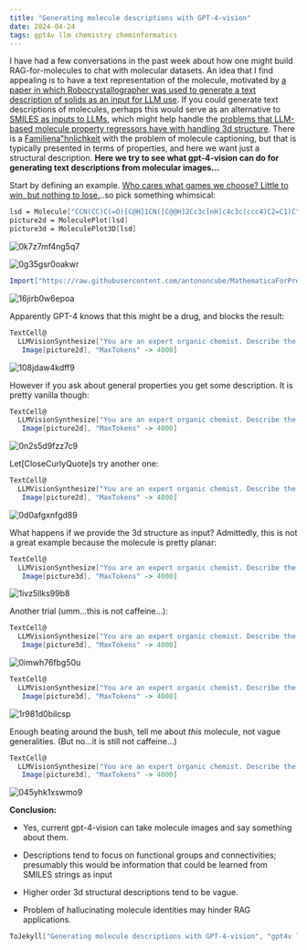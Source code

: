 ```yaml
---
title: "Generating molecule descriptions with GPT-4-vision"
date: 2024-04-24
tags: gpt4v llm chemistry cheminformatics
---
```


I have had a few conversations in the past week about how one might build RAG-for-molecules to chat with molecular datasets.  An idea that I find appealing is to have a text representation of the molecule, motivated by [a paper in which Robocrystallographer was used to generate a text description of solids as an input for LLM use](http://arxiv.org/abs/2310.14029).   If you could generate text descriptions of molecules, perhaps this would serve as an alternative to [SMILES as inputs to LLMs](https://www.nature.com/articles/s42256-023-00788-1), which might help handle the [problems that LLM-based molecule property regressors have with handling 3d structure](https://arxiv.org/abs/2403.05075). There is a [Familiena"hnlichkeit](https://en.wikipedia.org/wiki/Family_resemblance) with the problem of molecule captioning, but that is typically presented in terms of properties, and here we want just a structural description.  **Here we try to see what gpt-4-vision can do for generating text descriptions from molecular images...**

Start by defining an example.  [Who cares what games we choose? Little to win, but nothing to lose.](https://en.wikipedia.org/wiki/Incense_and_Peppermints)..so pick something whimsical:   

```mathematica
lsd = Molecule["CCN(CC)C(=O)[C@H]1CN([C@@H]2Cc3c[nH]c4c3c(ccc4)C2=C1)C"];
picture2d = MoleculePlot[lsd]
picture3d = MoleculePlot3D[lsd]
```

![0k7z7mf4ng5q7](/blog/images/2024/4/24/0k7z7mf4ng5q7.png)

![0g35gsr0oakwr](/blog/images/2024/4/24/0g35gsr0oakwr.png)

```mathematica
Import["https://raw.githubusercontent.com/antononcube/MathematicaForPrediction/master/Misc/LLMVision.m"];

```

![16jirb0w6epoa](/blog/images/2024/4/24/16jirb0w6epoa.png)

Apparently GPT-4 knows that this might be a drug, and blocks the result:

```mathematica
TextCell@
  LLMVisionSynthesize["You are an expert organic chemist. Describe the molecule in this image:", 
   Image[picture2d], "MaxTokens" -> 4000]
```

![108jdaw4kdff9](/blog/images/2024/4/24/108jdaw4kdff9.png)

However if you ask about general properties you get some description.  It is pretty vanilla though: 

```mathematica
TextCell@
  LLMVisionSynthesize["You are an expert organic chemist. Describe the structural properties of the molecule in this image and other aspects that would be useful in describining its bonding and properties:", 
   Image[picture2d], "MaxTokens" -> 4000]
```

![0n2s5d9fzz7c9](/blog/images/2024/4/24/0n2s5d9fzz7c9.png)

Let\[CloseCurlyQuote]s try another one: 

```mathematica
TextCell@
  LLMVisionSynthesize["You are an expert organic chemist. Describe the 2d and 3d structural properties of the molecule in this image, which might be useful to compare or contrast it to other molecules:", 
   Image[picture2d], "MaxTokens" -> 4000]
```

![0d0afgxnfgd89](/blog/images/2024/4/24/0d0afgxnfgd89.png)

What happens if we provide the 3d structure as input? Admittedly, this is not a great example because the molecule is pretty planar:

```mathematica
TextCell@
  LLMVisionSynthesize["You are an expert organic chemist. Describe the structural properties of the molecule in this image, in particular its three dimensional geometric properties: ", 
   Image[picture3d], "MaxTokens" -> 4000]
```

![1ivz5llks99b8](/blog/images/2024/4/24/1ivz5llks99b8.png)

Another trial (umm...this is not caffeine...):

```mathematica
TextCell@
  LLMVisionSynthesize["You are an expert organic chemist. Describe the 2d and 3d structural properties of the molecule in this image, which might be useful to compare or contrast it to other molecules:", 
   Image[picture3d], "MaxTokens" -> 4000]
```

![0imwh76fbg50u](/blog/images/2024/4/24/0imwh76fbg50u.png)

```mathematica
TextCell@
  LLMVisionSynthesize["You are an expert organic chemist. Describe the 3d structural properties of the molecule in this image, especially those which may not be evident simply based on the functional groups that are present or 2d connectivity.", 
   Image[picture3d], "MaxTokens" -> 4000]
```

![1r981d0bilcsp](/blog/images/2024/4/24/1r981d0bilcsp.png)

Enough beating around the bush, tell me about *this* molecule, not vague generalities.  (But no...it is still not caffeine...)

```mathematica
TextCell@
  LLMVisionSynthesize["You are an expert organic chemist. Describe the 3d structural properties of the molecule in this image, especially those which may not be evident simply based on the functional groups that are present or 2d connectivity. Do not speak in generalities, but describe only specific attributes of the molecule in this image:", 
   Image[picture3d], "MaxTokens" -> 4000]
```

![045yhk1xswmo9](/blog/images/2024/4/24/045yhk1xswmo9.png)

**Conclusion:**  

- Yes, current gpt-4-vision can take molecule images and say something about them.

- Descriptions tend to focus on functional groups and connectivities; presumably this would be information that could be learned from SMILES strings as input

- Higher order 3d structural descriptions tend to be vague.

- Problem of hallucinating molecule identities may hinder RAG applications.

```mathematica
ToJekyll["Generating molecule descriptions with GPT-4-vision", "gpt4v llm chemistry cheminformatics"]
```
